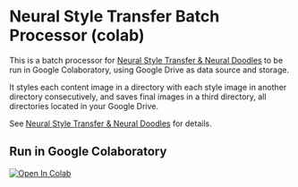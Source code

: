 # Neural Style Transfer Batch Processor (colab)

This is a batch processor for [Neural Style Transfer & Neural Doodles](https://github.com/titu1994/Neural-Style-Transfer) 
to be run in Google Colaboratory, using Google Drive as data source and storage. 

It styles each content image in a directory with each style image in another directory consecutively, and saves final images in a third directory, all directories located in your Google Drive.

See [Neural Style Transfer & Neural Doodles](https://github.com/titu1994/Neural-Style-Transfer) for details.

## Run in Google Colaboratory
[![Open In Colab](https://colab.research.google.com/assets/colab-badge.svg)](https://colab.research.google.com/github/olaviinha/NeuralStyleTransfer/blob/master/NeuralStyleTransfer.ipynb)
